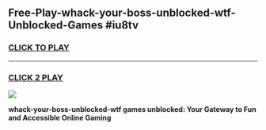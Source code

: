 
## Free-Play-whack-your-boss-unblocked-wtf-Unblocked-Games #iu8tv
<h3>
<a href="https://news.freeplayer.one?title=whack-your-boss-unblocked-wtf&ref=8M">CLICK TO PLAY</a></h3>
<hr>

<h3>
<a href="https://news.freeplayer.one?title=whack-your-boss-unblocked-wtf&ref=8M">CLICK 2 PLAY</a>
  
</h3>

<a href="https://news.freeplayer.one?title=whack-your-boss-unblocked-wtf&ref=8M"><img src="https://clearcache.store/games.png"></a>


**whack-your-boss-unblocked-wtf games unblocked: Your Gateway to Fun and Accessible Online Gaming**
